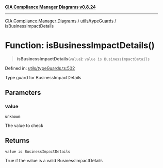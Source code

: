 [**CIA Compliance Manager Diagrams v0.8.24**](../../../README.md)

***

[CIA Compliance Manager Diagrams](../../../modules.md) / [utils/typeGuards](../README.md) / isBusinessImpactDetails

# Function: isBusinessImpactDetails()

> **isBusinessImpactDetails**(`value`): `value is BusinessImpactDetails`

Defined in: [utils/typeGuards.ts:502](https://github.com/Hack23/cia-compliance-manager/blob/8f5d084752ccee354557e96bf8b49239fb671c91/src/utils/typeGuards.ts#L502)

Type guard for BusinessImpactDetails

## Parameters

### value

`unknown`

The value to check

## Returns

`value is BusinessImpactDetails`

True if the value is a valid BusinessImpactDetails
